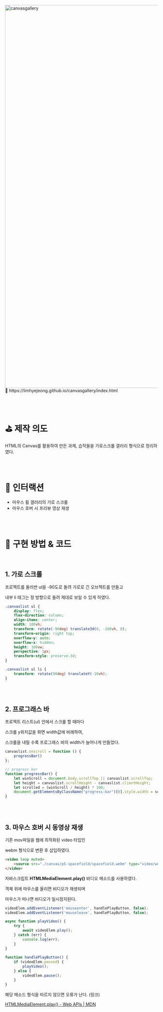 <img width="1263" alt="canvasgallery" src="https://user-images.githubusercontent.com/84780174/159907249-a15b0a9b-2588-4dde-b7c5-a5bc30b18eef.png">
<br/>
🔗 https://limhyejeong.github.io/canvasgallery/index.html

<br/><br/>

# ⛳️ 제작 의도

HTML의 Canvas를 활용하여 만든 과제, 습작들을 가로스크롤 갤러리 형식으로 정리하였다.

<br/><br/>

# 🧩 인터랙션

- 마우스 휠 갤러리의 가로 스크롤
- 마우스 호버 시 프리뷰 영상 재생

<br/><br/>

# 🎨 구현 방법 & 코드
<br/>

## 1. 가로 스크롤

프로젝트를 둘러싼 ul을 -90도로 돌려 가로로 긴 오브젝트를 만들고

내부 li 태그는 정 방향으로 돌려 제대로 보일 수 있게 하였다.

```css
.canvaslist ul {
    display: flex;
    flex-direction: column;
    align-items: center;
    width: 100vh;
    transform: rotate(-90deg) translate3d(0, -100vh, 0);
    transform-origin: right top;
    overflow-y: auto;
    overflow-x: hidden;
    height: 100vw;
    perspective: 1px;
    transform-style: preserve-3d;
}

.canvaslist ul li {
    transform: rotate(90deg) translateY(-10vh);
}
```
<br/><br/>
## 2. 프로그래스 바

프로젝트 리스트(ul) 안에서 스크롤 할 때마다

스크롤 y위치값을 화면 width값에 비례하여,

스크롤을 내릴 수록 프로그래스 바의 width가 늘어나게 만들었다.

```jsx
canvaslist.onscroll = function () {
    progressBar()
};

// progress bar
function progressBar() {
    let winScroll = document.body.scrollTop || canvaslist.scrollTop;
    let height = canvaslist.scrollHeight - canvaslist.clientHeight;
    let scrolled = (winScroll / height) * 100;
    document.getElementsByClassName("progress-bar")[0].style.width = scrolled + "%";
}
```
<br/><br/>
## 3. 마우스 호버 시 동영상 재생

기존 mov파일을 웹에 최적화된 video 타입인

webm 형식으로 변환 후 삽입하였다.

```html
<video loop muted>
	<source src="./canvas/p5-spacefield/spacefield.webm" type="video/webm">
</video>
```

자바스크립트 **HTMLMediaElement.play()** 비디오 메소드를 사용하였다.

객체 위에 마우스를 올리면 비디오가 재생되며

마우스가 떠나면 비디오가 일시정지된다.

```jsx
videoElem.addEventListener('mouseenter', handlePlayButton, false);
videoElem.addEventListener('mouseleave', handlePlayButton, false);

async function playVideo() {
	try {
		await videoElem.play();
	} catch (err) {
		console.log(err);
	}
}
    
function handlePlayButton() {
	if (videoElem.paused) {
		playVideo();
	} else {
		videoElem.pause();
	}
}
```

해당 메소드 형식을 따르지 않으면 오류가 난다. (링크)

[HTMLMediaElement.play() - Web APIs | MDN](https://developer.mozilla.org/en-US/docs/Web/API/HTMLMediaElement/play)
